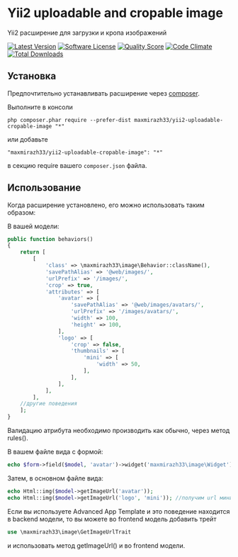 Yii2 uploadable and cropable image
==================================
Yii2 расширение для загрузки и кропа изображений

[![Latest Version](https://img.shields.io/github/release/maxmirazh33/yii2-uploadable-cropable-image.svg?style=flat-square)](https://github.com/maxmirazh33/yii2-uploadable-cropable-image/releases)
[![Software License](https://img.shields.io/badge/license-MIT-blue.svg?style=flat-square)](https://github.com/maxmirazh33/yii2-uploadable-cropable-image/blob/master/LICENSE.md)
[![Quality Score](https://img.shields.io/scrutinizer/g/maxmirazh33/yii2-uploadable-cropable-image.svg?style=flat-square)](https://scrutinizer-ci.com/g/maxmirazh33/yii2-uploadable-cropable-image)
[![Code Climate](https://img.shields.io/codeclimate/github/maxmirazh33/yii2-uploadable-cropable-image.svg?style=flat-square)](https://codeclimate.com/github/maxmirazh33/yii2-uploadable-cropable-image)
[![Total Downloads](https://img.shields.io/packagist/dt/maxmirazh33/yii2-uploadable-cropable-image.svg?style=flat-square)](https://packagist.org/packages/maxmirazh33/yii2-uploadable-cropable-image)

Установка
------------

Предпочтительно устанавливать расширение через [composer](http://getcomposer.org/download/).

Выполните в консоли

```
php composer.phar require --prefer-dist maxmirazh33/yii2-uploadable-cropable-image "*"
```

или добавьте

```
"maxmirazh33/yii2-uploadable-cropable-image": "*"
```

в секцию require вашего `composer.json` файла.


Использование
-----

Когда расширение установлено, его можно использовать таким образом:

В вашей модели:
```php
public function behaviors()
{
    return [
        [
            'class' => \maxmirazh33\image\Behavior::className(),
            'savePathAlias' => '@web/images/',
            'urlPrefix' => '/images/',
            'crop' => true,
            'attributes' => [
                'avatar' => [
                    'savePathAlias' => '@web/images/avatars/',
                    'urlPrefix' => '/images/avatars/',
                    'width' => 100,
                    'height' => 100,
                ],
                'logo' => [
                    'crop' => false,
                    'thumbnails' => [
                        'mini' => [
                            'width' => 50,
                        ],
                    ],
                ],
            ],
        ],
    //другие поведения
    ];
}
```
Валидацию атрибута необходимо производить как обычно, через метод rules().

В вашем файле вида с формой:
```php
echo $form->field($model, 'avatar')->widget('maxmirazh33\image\Widget');
```

Затем, в основном файле вида:
```php
echo Html::img($model->getImageUrl('avatar'));
echo Html::img($model->getImageUrl('logo', 'mini')); //получим url миниатюры под именем 'mini' для атрибута 'logo'
```

Если вы используете Advanced App Template и это поведение находится в backend модели, то вы можете во frontend модель
добавить трейт
```php
use \maxmirazh33\image\GetImageUrlTrait
```
и использовать метод getImageUrl() и во frontend модели.
